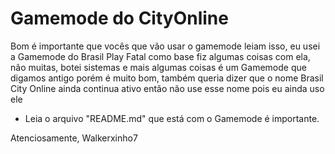 # Gamemode do CityOnline

Bom é importante que vocês que vão usar o gamemode leiam isso, eu usei a Gamemode do Brasil Play Fatal como base fiz algumas coisas com ela, não muitas, botei sistemas e mais algumas coisas é um Gamemode que digamos antigo porém é muito bom, também queria dizer que o nome Brasil City Online ainda continua ativo então não use esse nome pois eu ainda uso ele

* Leia o arquivo "README.md" que está com o Gamemode é importante.

Atenciosamente, Walkerxinho7

